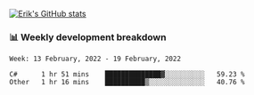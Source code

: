 [![Erik's GitHub stats](https://github-readme-stats.vercel.app/api?username=erik-petrov&theme=nightowl&show_icons=true)](https://github.com/anuraghazra/github-readme-stats)

### 📊 Weekly development breakdown
<!--START_SECTION:waka-->
```text
Week: 13 February, 2022 - 19 February, 2022

C#      1 hr 51 mins    ██████████████▓░░░░░░░░░░   59.23 % 
Other   1 hr 16 mins    ██████████▒░░░░░░░░░░░░░░   40.76 % 
```
<!--END_SECTION:waka-->

